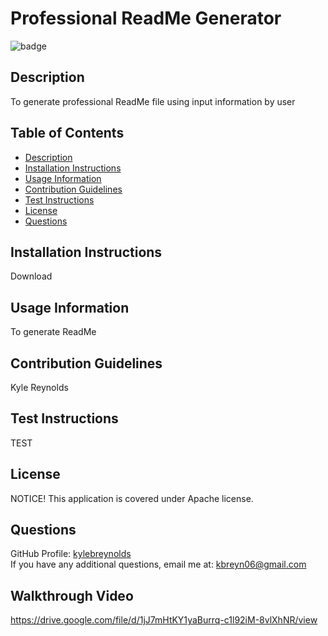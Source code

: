 # Professional ReadMe Generator

  ![badge](https://img.shields.io/badge/license-Apache-orange)
  

  ## Description
  To generate professional ReadMe file using input information by user

  ## Table of Contents

  * [Description](#description)
  * [Installation Instructions](#installation-instructions)
  * [Usage Information](#usage-information)
  * [Contribution Guidelines](#contribution-guidelines)
  * [Test Instructions](#test-instructions)
  * [License](#license)
  * [Questions](#questions)

  ## Installation Instructions
  Download

  ## Usage Information
  To generate ReadMe

  ## Contribution Guidelines
  Kyle Reynolds

  ## Test Instructions
  TEST

  ## License
  NOTICE! This application is covered under Apache license.

  ## Questions
  GitHub Profile: <a href='https://github.com/kylebreynolds'>kylebreynolds</a><br>
  If you have any additional questions, email me at: <a href='mailto:kbreyn06@gmail.com'>kbreyn06@gmail.com</a>

  ## Walkthrough Video
  https://drive.google.com/file/d/1jJ7mHtKY1yaBurrq-c1l92iM-8vlXhNR/view
